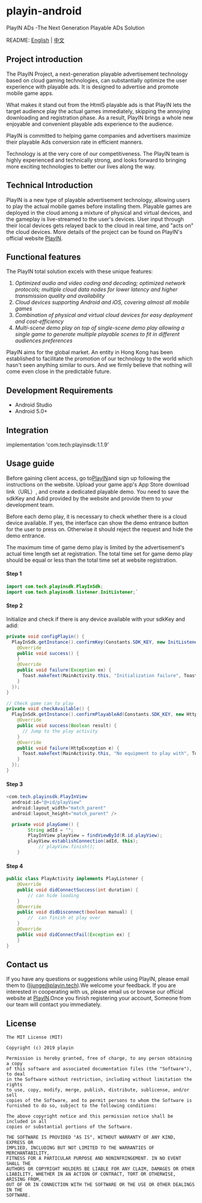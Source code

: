 # playin-android

PlayIN ADs -The Next Generation Playable ADs Solution

README: [English](https://github.com/playinads/playin-android) | [中文](https://github.com/playinads/playin-android/blob/master/README_中文.md)


## Project introduction
The PlayIN Project, a next-generation playable advertisement technology based on cloud gaming technologies, can substantially optimize the user experience with playable ads. It is designed to advertise and promote mobile game apps. 

What makes it stand out from the Html5 playable ads is that PlayIN lets the target audience play the actual games immediately, skipping the annoying downloading and registration phase. As a result, PlayIN brings a whole new enjoyable and convenient playable ads experience to the audience. 

PlayIN is committed to helping game companies and advertisers maximize their playable Ads conversion rate in efficient manners.

Technology is at the very core of our competitiveness. The PlayIN team is highly experienced and technically strong, and looks forward to bringing more exciting technologies to better our lives along the way.

## Technical Introduction
PlayIN is a new type of playable advertisement technology, allowing users to play the actual mobile games before installing them. Playable games are deployed in the cloud among a mixture of physical and virtual devices, and the gameplay is live-streamed to the user's devices. User input through their local devices gets relayed back to the cloud in real time, and "acts on" the cloud devices. More details of the project can be found on PlayIN's official website [PlayIN](https://playinads.com).

## Functional features
The PlayIN total solution excels with these unique features:
1. *Optimized audio and video coding and decoding; optimized network protocols; multiple cloud data nodes for lower latency and higher transmission quality and availability*
2. *Cloud devices supporting Android and iOS, covering almost all mobile games*
3. *Combination of physical and virtual cloud devices for easy deployment and cost-efficiency*
4. *Multi-scene demo play on top of single-scene demo play allowing a single game to generate multiple playable scenes to fit in different audiences preferences*

PlayIN aims for the global market. An entity in Hong Kong has been established to facilitate the promotion of our technology to the world which hasn't seen anything similar to ours. And we firmly believe that nothing will come even close in the predictable future.

## Development Requirements

* Android Studio
* Android 5.0+

## Integration

implementation 'com.tech:playinsdk:1.1.9'

## Usage guide

Before gaining client access, go to[PlayIN](https://playinads.com)and sign up following the instructions on the website. Upload your game app's App Store download link（URL）, and create a dedicated playable demo. You need to save the sdkKey and Adid provided by the website and provide them to your development team. 

Before each demo play, it is necessary to check whether there is a cloud device available. If yes, the interface can show the demo entrance button for the user to press on. Otherwise it should reject the request and hide the demo entrance. 

The maximum time of game demo play is limited by the advertisement's actual time length set at registration. The total time set for game demo play should be equal or less than the total time set at website registration.

#### Step 1 
```java
import com.tech.playinsdk.PlayInSdk;
import com.tech.playinsdk.listener.InitListener;`
```
#### Step 2 

Initialize and check if there is any device available with your sdkKey and adid:

```java
private void configPlayin() {
  PlayInSdk.getInstance().confirmKey(Constants.SDK_KEY, new InitListener() {
    @Override
    public void success() {
    }
    @Override
    public void failure(Exception ex) {
      Toast.makeText(MainActivity.this, "Initialization failure", Toast.LENGTH_SHORT).show();
    }
  });
}

// Check game can to play
private void checkAvailable() {
  PlayInSdk.getInstance().confirmPlayableAd(Constants.SDK_KEY, new HttpListener<Boolean>() {
    @Override
    public void success(Boolean result) {
      // Jump to the play activity
    }
    @Override
    public void failure(HttpException e) {
      Toast.makeText(MainActivity.this, "No equipment to play with", Toast.LENGTH_SHORT).show();
    }
  });
}
```
#### Step 3

```java
<com.tech.playinsdk.PlayInView
  android:id="@+id/playView"
  android:layout_width="match_parent"
  android:layout_height="match_parent" />

  private void playGame() {
        String adId = "";
        PlayInView playView = findViewById(R.id.playView);
        playView.establishConnection(adId, this);
		    // playView.finish();
    }
```
#### Step 4

```java
public class PlayActivity implements PlayListener {
    @Override
    public void didConnectSuccess(int duration) {
        // can hide loading
    }
    @Override
    public void didDisconnect(boolean manual) {
        //  can finish at play over
    }
    @Override
    public void didConnectFail(Exception ex) {
    }
}
```
## Contact us

If you have any questions or suggestions while using PlayIN, please email them to (lijunge@playin.tech).We welcome your feedback. If you are interested in cooperating with us, please email us or browse our official website at [PlayIN](https://playinads.com).Once you finish registering your account, Someone from our team will contact you immediately.

## License
```
The MIT License (MIT)

Copyright (c) 2019 playin

Permission is hereby granted, free of charge, to any person obtaining a copy
of this software and associated documentation files (the "Software"), to deal
in the Software without restriction, including without limitation the rights
to use, copy, modify, merge, publish, distribute, sublicense, and/or sell
copies of the Software, and to permit persons to whom the Software is
furnished to do so, subject to the following conditions:

The above copyright notice and this permission notice shall be included in all
copies or substantial portions of the Software.

THE SOFTWARE IS PROVIDED "AS IS", WITHOUT WARRANTY OF ANY KIND, EXPRESS OR
IMPLIED, INCLUDING BUT NOT LIMITED TO THE WARRANTIES OF MERCHANTABILITY,
FITNESS FOR A PARTICULAR PURPOSE AND NONINFRINGEMENT. IN NO EVENT SHALL THE
AUTHORS OR COPYRIGHT HOLDERS BE LIABLE FOR ANY CLAIM, DAMAGES OR OTHER
LIABILITY, WHETHER IN AN ACTION OF CONTRACT, TORT OR OTHERWISE, ARISING FROM,
OUT OF OR IN CONNECTION WITH THE SOFTWARE OR THE USE OR OTHER DEALINGS IN THE
SOFTWARE.
```

